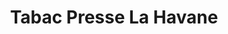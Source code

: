 ---
title: "Tabac Presse La Havane"
url: /mauguio/tabac-presse-la-havane/
shop: marchand de journaux
---